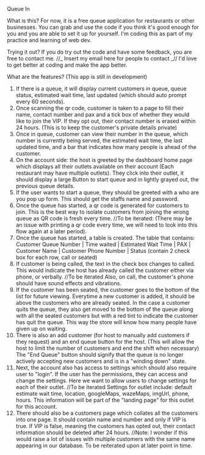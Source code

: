 Queue In

What is this?
For now, it is a free queue application for restaurants or other businesses. You can grab and use the code if you think it's good enough for you and you are able to set it up for yourself.
I'm coding this as part of my practice and learning of web dev.

Trying it out?
If you do try out the code and have some feedback, you are free to contact me.
//_ Insert my email here for people to contact _//
I'd love to get better at coding and make the app better.

What are the features? (This app is still in development)

1. If there is a queue, it will display current customers in queue, queue status, estimated wait time, last updated (which should auto prompt every 60 seconds).
2. Once scanning the qr code, customer is taken to a page to fill their name, contact number and pax and a tick box of whether they would like to join the VIP. If they opt out, their contact number is erased within 24 hours. (This is to keep the customer's private details private)
3. Once in queue, customer can view their number in the queue, which number is currently being served, the estimated wait time, the last updated time, and a bar that indicates how many people is ahead of the customer.
4. On the account side: the host is greeted by the dashboard home page which displays all their outlets available on their account (Each restaurant may have multiple outlets). They click into their outlet, it should display a large Button to start queue and in lightly grayed out, the previous queue details.
5. If the user wants to start a queue, they should be greeted with a who are you pop up form. This should get the staffs name and password.
6. Once the queue has started, a qr code is generated for customers to join. This is the best way to isolate customers from joining the wrong queue as QR code is fresh every time.
   //To be iterated:
   (There may be an issue with printing a qr code every time, we will need to look into this flow again at a later period).
7. Once the queue has started, a table is created. The table that contains:
   Customer Queue Number | Time waited | Estimated Wait Time | PAX | Customer Name | Customer Phone Number | Status (contain 2 check box for each row, call or seated)
8. If customer is being called, the text in the check box changes to called. This would indicate the host has already called the customer either via phone, or verbally.
   //To be iterated
   Also, on call, the customer's phone should have sound effects and vibrations.
9. If the customer has been seated, the customer goes to the bottom of the list for future viewing. Everytime a new customer is added, it should be above the customers who are already seated. In the case a customer quits the queue, they also get moved to the bottom of the queue along with all the seated customers but with a red tint to indicate the customer has quit the queue. This way the store will know how many people have given up on waiting.
10. There is also an add customer (for host to manually add customers if they request) and an end queue button for the host. (This will allow the host to limit the number of customers and end the shift when necessary)
    The "End Queue" button should signify that the queue is no longer actively accepting new customers and is in a "winding down" state.
11. Next, the account also has access to settings which should also require user to "login". If the user has the permissions, they can access and change the settings. Here we want to allow users to change settings for each of their outlet.
    //To be iterated
    Settings for outlet include: default estimate wait time, location, googleMaps, wazeMaps, imgUrl, phone, hours. This information will be part of the "landing page" for this outlet for this account.
12. There should also be a customers page which collates all the customers into one page. It should contain name and number and only if VIP is true. If VIP is false, meaning the customers has opted out, their contact information should be deleted after 24 hours.
    //Note: I wonder if this would raise a lot of issues with multiple customers with the same name appearing in our database. To be reiterated upon at later point in time.
